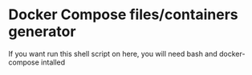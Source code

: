 # Docker Compose files/containers generator
If you want run this shell script on here, you will need bash and docker-compose intalled
